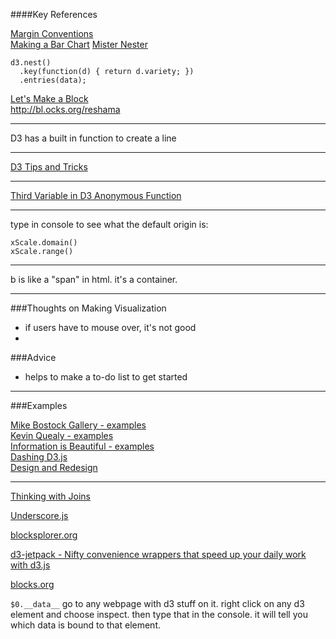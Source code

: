 ####Key References

[Margin Conventions](https://bl.ocks.org/mbostock/3019563)  
[Making a Bar Chart](https://bl.ocks.org/mbostock/3885304)
[Mister Nester](http://bl.ocks.org/shancarter/raw/4748131/)  
```
d3.nest()
  .key(function(d) { return d.variety; })
  .entries(data);
```  
 
[Let's Make a Block](https://bost.ocks.org/mike/block/)  
http://bl.ocks.org/reshama

---
D3 has a built in function to create a line


---

[D3 Tips and Tricks](https://leanpub.com/D3-Tips-and-Tricks/read)

---

[Third Variable in D3 Anonymous Function](http://stackoverflow.com/questions/20437116/third-variable-in-d3-anonymous-function)

---

type in console to see what the default origin is:

```
xScale.domain()
xScale.range()
```

---

b is like a "span" in html.  it's a container.

---
###Thoughts on Making Visualization
 * if users have to mouse over, it's not good
 * 
 
###Advice
* helps to make a to-do list to get started

---
###Examples

[Mike Bostock Gallery - examples](https://github.com/mbostock/d3/wiki/Gallery)  
[Kevin Quealy - examples](http://kpq.github.io)  
[Information is Beautiful - examples](http://www.informationisbeautiful.net/)  
[Dashing D3.js](https://www.dashingd3js.com/)  
[Design and Redesign](https://medium.com/@hint_fm/design-and-redesign-4ab77206cf9#.ieqwwhgah)  

---

[Thinking with Joins](https://bost.ocks.org/mike/join/)

[Underscore.js](http://underscorejs.org/)

[blocksplorer.org](http://bl.ocksplorer.org/)

[d3-jetpack - Nifty convenience wrappers that speed up your daily work with d3.js](https://github.com/gka/d3-jetpack)

[blocks.org](http://bl.ocks.org/pstuffa)

`$0.__data__`
go to any webpage with d3 stuff on it. right click on any d3 element and choose inspect. then type that in the console. it will tell you which data is bound to that element.


